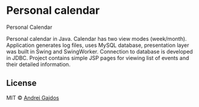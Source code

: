 # Personal calendar
Personal Calendar

Personal calendar in Java. Calendar has two view modes (week/month). Application generates log files, uses MySQL database, presentation layer was built in Swing and SwingWorker. Connection to database is developed in JDBC. Project contains simple JSP pages for viewing list of events and their detailed information.

## License

MIT © [Andrej Gajdos](http://andrejgajdos.com)
